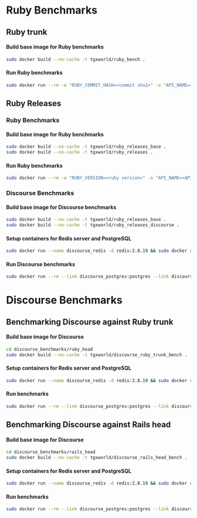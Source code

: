 # Ruby Benchmarks

## Ruby trunk

#### Build base image for Ruby benchmarks
```bash
sudo docker build --no-cache -t tgxworld/ruby_bench .
```

#### Run Ruby benchmarks
```bash
sudo docker run --rm -e "RUBY_COMMIT_HASH=<commit sha1>" -e "API_NAME=<API NAME>" -e "API_PASSWORD=<API PASSWORD>" tgxworld/ruby_bench
```
## Ruby Releases

### Ruby Benchmarks

#### Build base image for Ruby benchmarks
```bash
sudo docker build --no-cache -t tgxworld/ruby_releases_base .
sudo docker build --no-cache -t tgxworld/ruby_releases .
```

#### Run Ruby benchmarks
```bash
sudo docker run --rm -e "RUBY_VERSION=<ruby version>" -e "API_NAME=<API NAME>" -e "API_PASSWORD=<API PASSWORD>" tgxworld/ruby_releases
```

### Discourse Benchmarks

#### Build base image for Discourse benchmarks
```bash
sudo docker build --no-cache -t tgxworld/ruby_releases_base .
sudo docker build --no-cache -t tgxworld/ruby_releases_discourse .
```

#### Setup containers for Redis server and PostgreSQL
```bash
sudo docker run --name discourse_redis -d redis:2.8.19 && sudo docker run --name discourse_postgres -d postgres:9.3.5
```

#### Run Discourse benchmarks
```bash
sudo docker run --rm --link discourse_postgres:postgres --link discourse_redis:redis -e "RUBY_VERSION=<ruby version>" -e "API_NAME=<API NAME>" -e "API_PASSWORD=<API PASSWORD>" tgxworld/ruby_releases_discourse
```

# Discourse Benchmarks

## Benchmarking Discourse against Ruby trunk

#### Build base image for Discourse
```bash
cd discourse_benchmarks/ruby_head
sudo docker build --no-cache -t tgxworld/discourse_ruby_trunk_bench .
```

#### Setup containers for Redis server and PostgreSQL
```bash
sudo docker run --name discourse_redis -d redis:2.8.19 && sudo docker run --name discourse_postgres -d postgres:9.3.5
```

#### Run benchmarks
```bash
sudo docker run --rm --link discourse_postgres:postgres --link discourse_redis:redis -e "RUBY_COMMIT_HASH=<ruby commit sha1>" -e "API_NAME=<API NAME>" -e "API_PASSWORD=<API PASSWORD>" tgxworld/discourse_ruby_trunk_bench
```

## Benchmarking Discourse against Rails head

#### Build base image for Discourse
```bash
cd discourse_benchmarks/rails_head
sudo docker build --no-cache -t tgxworld/discourse_rails_head_bench .
```

#### Setup containers for Redis server and PostgreSQL
```bash
sudo docker run --name discourse_redis -d redis:2.8.19 && sudo docker run --name discourse_postgres -d postgres:9.3.5
```

#### Run benchmarks
```bash
sudo docker run --rm --link discourse_postgres:postgres --link discourse_redis:redis -e "RAILS_COMMIT_HASH=<rails commit sha1>" -e "API_NAME=<API NAME>" -e "API_PASSWORD=<API PASSWORD>" tgxworld/discourse_rails_head_bench
```
